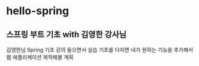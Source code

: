 # hello-spring
<h2>스프링 부트 기초 with 김영한 강사님</h2>

김영한님 Spring 기초 강의 들으면서 실습
기초를 다지면 내가 원하는 기능을 추가해서 웹 애플리케이션 제작해볼 계획


